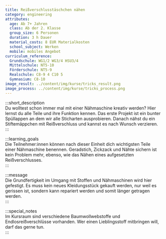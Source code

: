 ```yaml
---
title: Reißverschlusstäschchen nähen
category: engineering
attributes:
  age: Ab 7+ Jahren
  class: Ab der 2. Klasse
  group_size: 6 Personen
  duration: 3 h Dauer
  material_costs: 8 EUR Materialkosten
  school_subject: Werken
  mobile: mobiles Angebot
curriculum_reference:
  Grundschule: WG1/2 WG3/4 HSU3/4  
  Mittelschule: NT5-10
  Förderschule: NT5-9   
  Realschule: C8-9 4 C10 5
  Gymnasium: C8-10
image_result: ../content/img/kurse/tricks_result.png
image_process: ../content/img/kurse/tricks_process.png
---
```

:::short_description  
Du wolltest schon immer mal mit einer Nähmaschine kreativ werden? Hier lernst du alle Teile und ihre Funktion kennen. Das erste Projekt ist ein bunter Spüllappen an dem wir alle Sticharten ausprobieren. Danach nähst du ein Stiftemäppchen mit Reißverschluss und kannst es nach Wunsch verzieren.  
:::

:::learning_goals  
 Die Teilnehmer:innen können nach dieser Einheit dich wichtigsten Teile einer Nähmaschine benennen. Geradstich, Zickzack und Nähte sichern ist kein Problem mehr, ebenso, wie das Nähen eines aufgesetzten Reißverschlusses.         
:::

:::message  
Die Grundfertigkeit im Umgang mit Stoffen und Nähmaschinen wird hier gefestigt. Es muss kein neues Kleidungsstück gekauft werden, nur weil es gerissen ist, sondern kann repariert werden und somit länger getragen werden.  
:::  

:::special_notes  
Im Kursraum sind verschiedene Baumwollwebstoffe und Endlosreißverschlüsse vorhanden. Wer einen Lieblingsstoff mitbringen will, darf das gerne tun.  
:::

